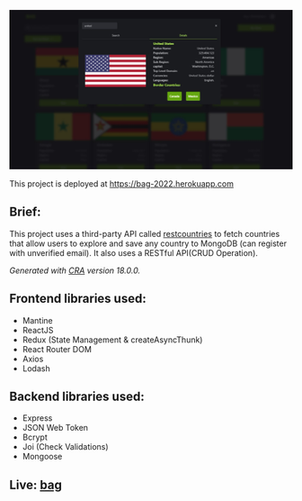 ![RESTful API](./preview.jpg)

This project is deployed at https://bag-2022.herokuapp.com

## Brief:

This project uses a third-party API called [restcountries](https://restcountries.com) to fetch countries that allow users to explore and save any country to MongoDB (can register with unverified email). It also uses a RESTful API(CRUD Operation).

_Generated with [CRA](https://create-react-app.dev/) version 18.0.0._

## Frontend libraries used:

- Mantine
- ReactJS
- Redux (State Management & createAsyncThunk)
- React Router DOM
- Axios
- Lodash

## Backend libraries used:

- Express
- JSON Web Token
- Bcrypt
- Joi (Check Validations)
- Mongoose

## Live: [bag](https://bag-2022.herokuapp.com)
